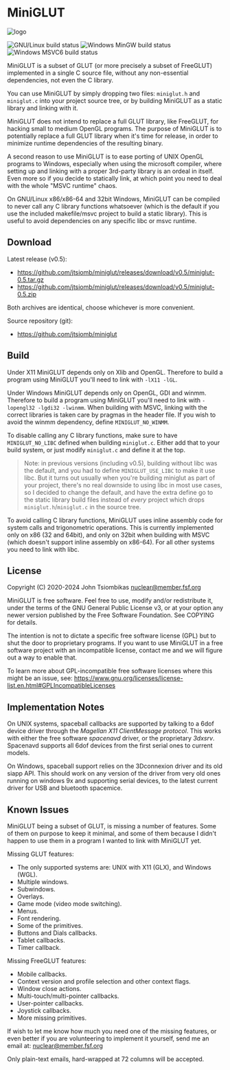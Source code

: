 MiniGLUT
========

![logo](http://nuclear.mutantstargoat.com/sw/miniglut/img/miniglut_logo_sm_alpha.png)

![GNU/Linux build status](https://github.com/jtsiomb/miniglut/actions/workflows/build_gnulinux.yml/badge.svg)
![Windows MinGW build status](https://github.com/jtsiomb/miniglut/actions/workflows/build_win_mingw.yml/badge.svg)
![Windows MSVC6 build status](https://github.com/jtsiomb/miniglut/actions/workflows/build_win_msvc6.yml/badge.svg)

MiniGLUT is a subset of GLUT (or more precisely a subset of FreeGLUT)
implemented in a single C source file, without any non-essential dependencies,
not even the C library.

You can use MiniGLUT by simply dropping two files: `miniglut.h` and `miniglut.c`
into your project source tree, or by building MiniGLUT as a static library and
linking with it.

MiniGLUT does not intend to replace a full GLUT library, like FreeGLUT, for
hacking small to medium OpenGL programs. The purpose of MiniGLUT is to
potentially replace a full GLUT library when it's time for release, in order to
minimize runtime dependencies of the resulting binary.

A second reason to use MiniGLUT is to ease porting of UNIX OpenGL programs to
Windows, especially when using the microsoft compiler, where setting up and
linking with a proper 3rd-party library is an ordeal in itself.  Even more so if
you decide to statically link, at which point you need to deal with the whole
"MSVC runtime" chaos.

On GNU/Linux x86/x86-64 and 32bit Windows, MiniGLUT can be compiled to never
call any C library functions whatsoever (which is the default if you use the
included makefile/msvc project to build a static library). This is useful to
avoid dependencies on any specific libc or msvc runtime.

Download
--------
Latest release (v0.5):
  - https://github.com/jtsiomb/miniglut/releases/download/v0.5/miniglut-0.5.tar.gz
  - https://github.com/jtsiomb/miniglut/releases/download/v0.5/miniglut-0.5.zip

Both archives are identical, choose whichever is more convenient.

Source repository (git):
  - https://github.com/jtsiomb/miniglut

Build
-----
Under X11 MiniGLUT depends only on Xlib and OpenGL. Therefore to build a program
using MiniGLUT you'll need to link with `-lX11 -lGL`.

Under Windows MiniGLUT depends only on OpenGL, GDI and winmm. Therefore to build
a program using MiniGLUT you'll need to link with `-lopengl32 -lgdi32 -lwinmm`.
When building with MSVC, linking with the correct libraries is taken care by
pragmas in the header file. If you wish to avoid the winmm dependency, define
`MINIGLUT_NO_WINMM`.

To disable calling any C library functions, make sure to have `MINIGLUT_NO_LIBC`
defined when building `miniglut.c`. Either add that to your build system, or
just modify `miniglut.c` and define it at the top.

> Note: in previous versions (including v0.5), building without libc was the
> default, and you had to define `MINIGLUT_USE_LIBC` to make it use libc. But
> it turns out usually when you're building miniglut as part of your project,
> there's no real downside to using libc in most use cases, so I decided to
> change the default, and have the extra define go to the static library build
> files instead of *every* project which drops `miniglut.h`/`miniglut.c` in the
> source tree.

To avoid calling C library functions, MiniGLUT uses inline assembly code for
system calls and trigonometric operations. This is currently implemented only
on x86 (32 and 64bit), and only on 32bit when building with MSVC (which doesn't
support inline assembly on x86-64). For all other systems you need to link with
libc.

License
-------
Copyright (C) 2020-2024 John Tsiombikas <nuclear@member.fsf.org>

MiniGLUT is free software. Feel free to use, modify and/or redistribute it,
under the terms of the GNU General Public License v3, or at your option any
newer version published by the Free Software Foundation. See COPYING for
details.

The intention is not to dictate a specific free software license (GPL) but to
shut the door to proprietary programs. If you want to use MiniGLUT in a free
software project with an incompatible license, contact me and we will figure out
a way to enable that.

To learn more about GPL-incompatible free software licenses where this might
be an issue, see:
https://www.gnu.org/licenses/license-list.en.html#GPLIncompatibleLicenses

Implementation Notes
--------------------
On UNIX systems, spaceball callbacks are supported by talking to a 6dof device
driver through the *Magellan X11 ClientMessage protocol*. This works with
either the free software *spacenavd* driver, or the proprietary *3dxsrv*.
Spacenavd supports all 6dof devices from the first serial ones to current
models.

On Windows, spaceball support relies on the 3Dconnexion driver and its old
siapp API. This should work on any version of the driver from very old ones
running on windows 9x and supporting serial devices, to the latest current
driver for USB and bluetooth spacemice.

Known Issues
------------
MiniGLUT being a subset of GLUT, is missing a number of features. Some of them
on purpose to keep it minimal, and some of them because I didn't happen to use
them in a program I wanted to link with MiniGLUT yet.

Missing GLUT features:
 - The only supported systems are: UNIX with X11 (GLX), and Windows (WGL).
 - Multiple windows.
 - Subwindows.
 - Overlays.
 - Game mode (video mode switching).
 - Menus.
 - Font rendering.
 - Some of the primitives.
 - Buttons and Dials callbacks.
 - Tablet callbacks.
 - Timer callback.

Missing FreeGLUT features:
 - Mobile callbacks.
 - Context version and profile selection and other context flags.
 - Window close actions.
 - Multi-touch/multi-pointer callbacks.
 - User-pointer callbacks.
 - Joystick callbacks.
 - More missing primitives.

If wish to let me know how much you need one of the missing features, or even
better if you are volunteering to implement it yourself, send me an email at:
nuclear@member.fsf.org

Only plain-text emails, hard-wrapped at 72 columns will be accepted.
